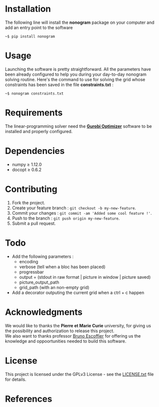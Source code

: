 # Installation
The following line will install the **nonogram** package on your computer and add an entry point to the software
```shell
~$ pip install nonogram
```

# Usage
Launching the software is pretty straightforward. All the parameters have been already configured to help you during your day-to-day nonogram solving routine. Here's the command to use for solving the grid whose constraints has been saved in the file **constraints.txt** :
```shell
~$ nonogram constraints.txt
```

# Requirements
The linear-programming solver need the <b><a href="http://www.gurobi.com">Gurobi Optimizer</a></b> software to be installed and properly configured.

# Dependencies
* numpy ≥ 1.12.0
* docopt ≥ 0.6.2

# Contributing
1. Fork the project.
2. Create your feature branch : `git checkout -b my-new-feature`.
3. Commit your changes : `git commit -am 'Added some cool feature !'`.
4. Push to the branch  : `git push origin my-new-feature`.
5. Submit a pull request.

# Todo
* Add the following parameters :
    * encoding
    * verbose (tell when a bloc has been placed)
    * progressbar
    * output = (stdout in raw format | picture in window | picture saved)
    * picture_output_path
    * grid_path (with an non-empty grid)
* Add a decorator outputing the current grid when a ctrl + c happen

# Acknowledgments
We would like to thanks the **Pierre et Marie Curie** university, for giving us the possibility and authorization to release this project.  
We also want to thanks professor <a href="http://www-poleia.lip6.fr/~escoffier/">Bruno Escoffier</a> for offering us the knowledge and oppoortunities needed to build this software.


# License
This project is licensed under the GPLv3 License - see the [LICENSE.txt](LICENSE.txt) file for details.

# References

